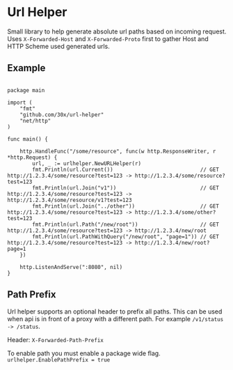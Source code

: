 # Url Helper

Small library to help generate absolute url paths based on incoming request. Uses `X-Forwarded-Host` and `X-Forwarded-Proto` first to gather Host and HTTP Scheme used generated urls.

## Example

```golang

package main

import (
	"fmt"
	"github.com/30x/url-helper"
	"net/http"
)

func main() {

	http.HandleFunc("/some/resource", func(w http.ResponseWriter, r *http.Request) {
		url, _ := urlhelper.NewURLHelper(r)
		fmt.Println(url.Current())                            // GET http://1.2.3.4/some/resource?test=123 -> http://1.2.3.4/some/resource?test=123
		fmt.Println(url.Join("v1"))                           // GET http://1.2.3.4/some/resource?test=123 -> http://1.2.3.4/some/resource/v1?test=123
		fmt.Println(url.Join("../other"))                     // GET http://1.2.3.4/some/resource?test=123 -> http://1.2.3.4/some/other?test=123
		fmt.Println(url.Path("/new/root"))                    // GET http://1.2.3.4/some/resource?test=123 -> http://1.2.3.4/new/root
		fmt.Println(url.PathWithQuery("/new/root", "page=1")) // GET http://1.2.3.4/some/resource?test=123 -> http://1.2.3.4/new/root?page=1
	})

	http.ListenAndServe(":8080", nil)
}

```

## Path Prefix

Url helper supports an optional header to prefix all paths. This can be used when
api is in front of a proxy with a different path. For example `/v1/status -> /status`.

Header: `X-Forwarded-Path-Prefix`

To enable path you must enable a package wide flag. `urlhelper.EnablePathPrefix = true`

